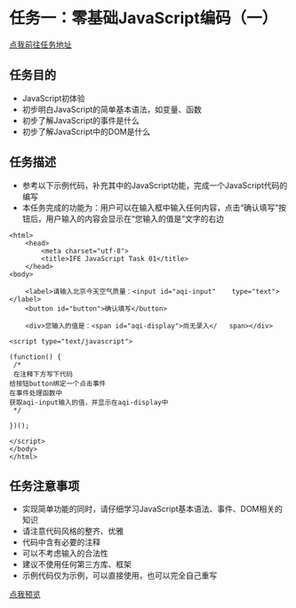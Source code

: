# 任务一：零基础JavaScript编码（一）
[点我前往任务地址](http://ife.baidu.com/course/detail/id/93)
## 任务目的
+	JavaScript初体验
+	初步明白JavaScript的简单基本语法，如变量、函数
+	初步了解JavaScript的事件是什么
+	初步了解JavaScript中的DOM是什么

## 任务描述
+	参考以下示例代码，补充其中的JavaScript功能，完成一个JavaScript代码的编写
+	本任务完成的功能为：用户可以在输入框中输入任何内容，点击“确认填写”按钮后，用户输入的内容会显示在“您输入的值是”文字的右边
	
<!DOCTYPE html>

	<html>
		<head>
    		<meta charset="utf-8">
    		<title>IFE JavaScript Task 01</title>
  		</head>
	<body>

  		<label>请输入北京今天空气质量：<input id="aqi-input" 	type="text"></label>
  		<button id="button">确认填写</button>

  		<div>您输入的值是：<span id="aqi-display">尚无录入</	span></div>

	<script type="text/javascript">

	(function() {
 	 /*    
 	 在注释下方写下代码
  	给按钮button绑定一个点击事件
  	在事件处理函数中
  	获取aqi-input输入的值，并显示在aqi-display中
 	 */

	})();

	</script>
	</body>
	</html>
	
## 任务注意事项
+	实现简单功能的同时，请仔细学习JavaScript基本语法、事件、DOM相关的知识
+	请注意代码风格的整齐、优雅
+	代码中含有必要的注释
+	可以不考虑输入的合法性
+	建议不使用任何第三方库、框架
+	示例代码仅为示例，可以直接使用，也可以完全自己重写

[点我预览](http://htmlpreview.github.io/?https://github.com/RAAMENN/ife2017/blob/master/%E6%96%8C%E6%96%8C%E5%AD%A6%E9%99%A2/%E4%BB%BB%E5%8A%A1%E4%B8%80/%E4%BB%BB%E5%8A%A1%E4%B8%80.html)